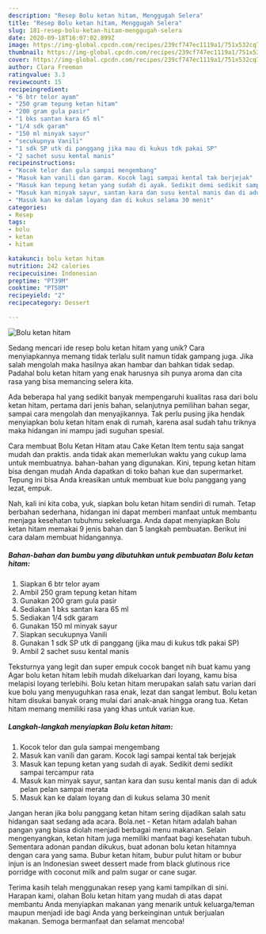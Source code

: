 ```yaml
---
description: "Resep Bolu ketan hitam, Menggugah Selera"
title: "Resep Bolu ketan hitam, Menggugah Selera"
slug: 181-resep-bolu-ketan-hitam-menggugah-selera
date: 2020-09-18T16:07:02.899Z
image: https://img-global.cpcdn.com/recipes/239cf747ec1119a1/751x532cq70/bolu-ketan-hitam-foto-resep-utama.jpg
thumbnail: https://img-global.cpcdn.com/recipes/239cf747ec1119a1/751x532cq70/bolu-ketan-hitam-foto-resep-utama.jpg
cover: https://img-global.cpcdn.com/recipes/239cf747ec1119a1/751x532cq70/bolu-ketan-hitam-foto-resep-utama.jpg
author: Clara Freeman
ratingvalue: 3.3
reviewcount: 15
recipeingredient:
- "6 btr telor ayam"
- "250 gram tepung ketan hitam"
- "200 gram gula pasir"
- "1 bks santan kara 65 ml"
- "1/4 sdk garam"
- "150 ml minyak sayur"
- "secukupnya Vanili"
- "1 sdk SP utk di panggang jika mau di kukus tdk pakai SP"
- "2 sachet susu kental manis"
recipeinstructions:
- "Kocok telor dan gula sampai mengembang"
- "Masuk kan vanili dan garam. Kocok lagi sampai kental tak berjejak"
- "Masuk kan tepung ketan yang sudah di ayak. Sedikit demi sedikit sampai tercampur rata"
- "Masuk kan minyak sayur, santan kara dan susu kental manis dan di aduk pelan pelan sampai merata"
- "Masuk kan ke dalam loyang dan di kukus selama 30 menit"
categories:
- Resep
tags:
- bolu
- ketan
- hitam

katakunci: bolu ketan hitam 
nutrition: 242 calories
recipecuisine: Indonesian
preptime: "PT39M"
cooktime: "PT58M"
recipeyield: "2"
recipecategory: Dessert

---
```



![Bolu ketan hitam](https://img-global.cpcdn.com/recipes/239cf747ec1119a1/751x532cq70/bolu-ketan-hitam-foto-resep-utama.jpg)

Sedang mencari ide resep bolu ketan hitam yang unik? Cara menyiapkannya memang tidak terlalu sulit namun tidak gampang juga. Jika salah mengolah maka hasilnya akan hambar dan bahkan tidak sedap. Padahal bolu ketan hitam yang enak harusnya sih punya aroma dan cita rasa yang bisa memancing selera kita.

Ada beberapa hal yang sedikit banyak mempengaruhi kualitas rasa dari bolu ketan hitam, pertama dari jenis bahan, selanjutnya pemilihan bahan segar, sampai cara mengolah dan menyajikannya. Tak perlu pusing jika hendak menyiapkan bolu ketan hitam enak di rumah, karena asal sudah tahu triknya maka hidangan ini mampu jadi suguhan spesial.

Cara membuat Bolu Ketan Hitam atau Cake Ketan Item tentu saja sangat mudah dan praktis. anda tidak akan memerlukan waktu yang cukup lama untuk membuatnya. bahan-bahan yang digunakan. Kini, tepung ketan hitam bisa dengan mudah Anda dapatkan di toko bahan kue dan supermarket. Tepung ini bisa Anda kreasikan untuk membuat kue bolu panggang yang lezat, empuk.


Nah, kali ini kita coba, yuk, siapkan bolu ketan hitam sendiri di rumah. Tetap berbahan sederhana, hidangan ini dapat memberi manfaat untuk membantu menjaga kesehatan tubuhmu sekeluarga. Anda dapat menyiapkan Bolu ketan hitam memakai 9 jenis bahan dan 5 langkah pembuatan. Berikut ini cara dalam membuat hidangannya.

<!--inarticleads1-->

##### Bahan-bahan dan bumbu yang dibutuhkan untuk pembuatan Bolu ketan hitam:

1. Siapkan 6 btr telor ayam
1. Ambil 250 gram tepung ketan hitam
1. Gunakan 200 gram gula pasir
1. Sediakan 1 bks santan kara 65 ml
1. Sediakan 1/4 sdk garam
1. Gunakan 150 ml minyak sayur
1. Siapkan secukupnya Vanili
1. Gunakan 1 sdk SP utk di panggang (jika mau di kukus tdk pakai SP)
1. Ambil 2 sachet susu kental manis


Teksturnya yang legit dan super empuk cocok banget nih buat kamu yang Agar bolu ketan hitam lebih mudah dikeluarkan dari loyang, kamu bisa melapisi loyang terlebihi. Bolu ketan hitam merupakan salah satu varian dari kue bolu yang menyuguhkan rasa enak, lezat dan sangat lembut. Bolu ketan hitam disukai banyak orang mulai dari anak-anak hingga orang tua. Ketan hitam memang memiliki rasa yang khas untuk varian kue. 

<!--inarticleads2-->

##### Langkah-langkah menyiapkan Bolu ketan hitam:

1. Kocok telor dan gula sampai mengembang
1. Masuk kan vanili dan garam. Kocok lagi sampai kental tak berjejak
1. Masuk kan tepung ketan yang sudah di ayak. Sedikit demi sedikit sampai tercampur rata
1. Masuk kan minyak sayur, santan kara dan susu kental manis dan di aduk pelan pelan sampai merata
1. Masuk kan ke dalam loyang dan di kukus selama 30 menit


Jangan heran jika bolu panggang ketan hitam sering dijadikan salah satu hidangan saat sedang ada acara. Bola.net - Ketan hitam adalah bahan pangan yang biasa diolah menjadi berbagai menu makanan. Selain mengenyangkan, ketan hitam juga memiliki manfaat bagi kesehatan tubuh. Sementara adonan pandan dikukus, buat adonan bolu ketan hitamnya dengan cara yang sama. Bubur ketan hitam, bubur pulut hitam or bubur injun is an Indonesian sweet dessert made from black glutinous rice porridge with coconut milk and palm sugar or cane sugar. 

Terima kasih telah menggunakan resep yang kami tampilkan di sini. Harapan kami, olahan Bolu ketan hitam yang mudah di atas dapat membantu Anda menyiapkan makanan yang menarik untuk keluarga/teman maupun menjadi ide bagi Anda yang berkeinginan untuk berjualan makanan. Semoga bermanfaat dan selamat mencoba!
